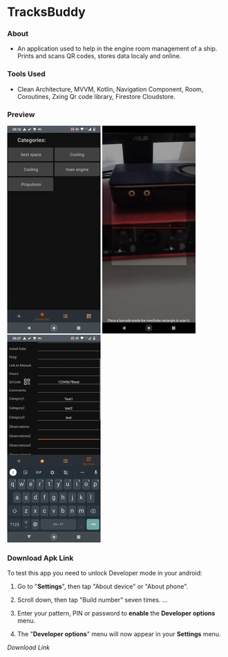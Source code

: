 # TracksBuddy

### About
- An application used to help in the engine room management of a ship. Prints and scans QR codes, stores data localy and online. 

### Tools Used
- Clean Architecture, MVVM, Kotlin, Navigation Component, Room, Coroutines, Zxing Qr code library, Firestore Cloudstore.

### Preview


 ![ Alt text](https://github.com/Dannestulla/mikebamb/blob/main/app/src/main/res/drawable/ezgif-2-5d10af149421.gif)
 ![ Alt text](https://github.com/Dannestulla/mikebamb/blob/main/app/src/main/res/drawable/ezgif-2-19dd9a01f208.gif)
 ![ Alt text](https://github.com/Dannestulla/mikebamb/blob/main/app/src/main/res/drawable/ezgif-2-adca0a7e688c.gif)

### Download Apk Link 

To test this app you need to unlock Developer mode in your android:

1. Go to "**Settings**", then tap "About device" or "About phone".

2. Scroll down, then tap "Build number" seven times. ...

3. Enter your pattern, PIN or password to **enable** the **Developer options** menu.

4. The "**Developer options**" menu will now appear in your **Settings** menu.

   

*Download Link*
